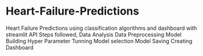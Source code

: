 # Heart-Failure-Predictions
Heart Failure Predictions using classification algorithms and dashboard with streamlit API
Steps followed,
Data Analysis
Data Preprocessing
Model Building
Hyper Parameter Tunning
Model selection
Model Saving
Creating Dashboard
